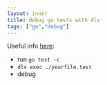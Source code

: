 ```yaml
---
layout: inner
title: debug go tests with dlv
tags: ["go","debug"]
---
```

Useful info [here](https://github.com/derekparker/delve/issues/27):

* run `go test -c`
* `dlv exec ./yourfile.test`
* debug
